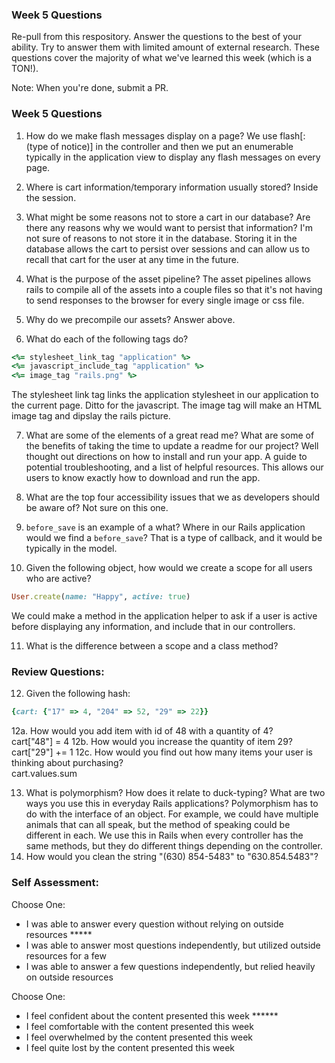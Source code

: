 ### Week 5 Questions

Re-pull from this respository. Answer the questions to the best of your ability. Try to answer them with limited amount of external research. These questions cover the majority of what we've learned this week (which is a TON!). 

Note: When you're done, submit a PR. 

### Week 5 Questions
1. How do we make flash messages display on a page?
  We use flash[:(type of notice)] in the controller and then we put an enumerable typically in the application view to display any flash messages on every page.

2. Where is cart information/temporary information usually stored?
  Inside the session.

3. What might be some reasons not to store a cart in our database? Are there any reasons why we would want to persist that information?
  I'm not sure of reasons to not store it in the database. Storing it in the database allows the cart to persist over sessions and can allow us to recall that cart for the user at any time in the future.

4. What is the purpose of the asset pipeline?
  The asset pipelines allows rails to compile all of the assets into a couple files so that it's not having to send responses to the browser for every single image or css file.

5. Why do we precompile our assets?
  Answer above.

6. What do each of the following tags do?

```ruby 
<%= stylesheet_link_tag "application" %>
<%= javascript_include_tag "application" %>
<%= image_tag "rails.png" %>
```
  The stylesheet link tag links the application stylesheet in our application to the current page. Ditto for the javascript. The image tag will make an HTML image tag and dipslay the rails picture.

7. What are some of the elements of a great read me? What are some of the benefits of taking the time to update a readme for our project?
  Well thought out directions on how to install and run your app. A guide to potential troubleshooting, and a list of helpful resources. This allows our users to know exactly how to download and run the app.

8. What are the top four accessibility issues that we as developers should be aware of?
  Not sure on this one.

9. `before_save` is an example of a what? Where in our Rails application would we find a `before_save`?
  That is a type of callback, and it would be typically in the model.

10. Given the following object, how would we create a scope for all users who are active?

```ruby 
User.create(name: "Happy", active: true)
```

  We could make a method in the application helper to ask if a user is active before displaying any information, and include that in our controllers.

11. What is the difference between a scope and a class method?


### Review Questions:  
12. Given the following hash:  

```ruby
{cart: {"17" => 4, "204" => 52, "29" => 22}}
```

  12a. How would you add item with id of 48 with a quantity of 4?  
    cart["48"] = 4
  12b. How would you increase the quantity of item 29?  
    cart["29"] += 1
  12c. How would you find out how many items your user is thinking about purchasing?   
    cart.values.sum
  
13. What is polymorphism? How does it relate to duck-typing? What are two ways you use this in everyday Rails applications? 
  Polymorphism has to do with the interface of an object. For example, we could have multiple animals that can all speak, but the method of speaking could be different in each. We use this in Rails when every controller has the same methods, but they do different things depending on the controller.
14. How would you clean the string "(630) 854-5483" to "630.854.5483"?  
  


### Self Assessment:
Choose One:
* I was able to answer every question without relying on outside resources *****
* I was able to answer most questions independently, but utilized outside resources for a few
* I was able to answer a few questions independently, but relied heavily on outside resources 

Choose One:
* I feel confident about the content presented this week ******
* I feel comfortable with the content presented this week
* I feel overwhelmed by the content presented this week
* I feel quite lost by the content presented this week
